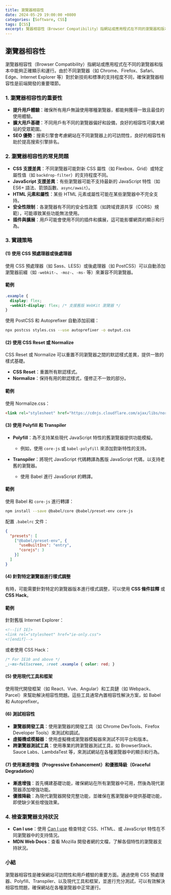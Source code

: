 ```yaml
---
title: 瀏覽器相容性
date: 2024-05-29 19:00:00 +0800
categories: [Software, CSS]
tags: [CSS] 
excerpt: 覽器相容性（Browser Compatibility）指網站或應用程式在不同的瀏覽器和版本中能夠正確顯示和運行
---
```


## 瀏覽器相容性

瀏覽器相容性（Browser Compatibility）指網站或應用程式在不同的瀏覽器和版本中能夠正確顯示和運行。由於不同瀏覽器（如 Chrome、Firefox、Safari、Edge、Internet Explorer 等）對於新技術和標準的支持程度不同，確保瀏覽器相容性是前端開發的重要環節。

### 1. 瀏覽器相容性的重要性

- **提升用戶體驗**：確保所有用戶無論使用哪種瀏覽器，都能夠獲得一致且最佳的使用體驗。
- **擴大用戶基礎**：不同用戶有不同的瀏覽器偏好和設備，良好的相容性可擴大網站的受眾範圍。
- **SEO 優勢**：搜索引擎會考慮網站在不同瀏覽器上的可訪問性，良好的相容性有助於提高搜索引擎排名。

### 2. 瀏覽器相容性的常見問題

- **CSS 支援差異**：不同瀏覽器可能對新 CSS 屬性（如 Flexbox、Grid）或特定屬性值（如 `backdrop-filter`）的支持程度不同。
- **JavaScript 支援差異**：有些瀏覽器可能不支持最新的 JavaScript 特性（如 ES6+ 語法、箭頭函數、`async/await`）。
- **HTML 元素和屬性**：某些 HTML 元素或屬性可能在某些瀏覽器中不完全支持。
- **安全性限制**：各瀏覽器有不同的安全性政策（如跨域資源共享（CORS）規範），可能導致某些功能無法使用。
- **插件與擴展**：用戶可能會使用不同的插件和擴展，這可能影響網頁的顯示和行為。

### 3. 實踐策略

#### (1) 使用 CSS 預處理器或後處理器

使用 CSS 預處理器（如 Sass、LESS）或後處理器（如 PostCSS）可以自動添加瀏覽器前綴（如 `-webkit-`、`-moz-`、`-ms-` 等）來兼容不同瀏覽器。

#### 範例

```css
.example {
  display: flex;
  -webkit-display: flex; /* 支援舊版 WebKit 瀏覽器 */
}
```

使用 PostCSS 和 Autoprefixer 自動添加前綴：

```bash
npx postcss styles.css --use autoprefixer -o output.css
```

#### (2) 使用 CSS Reset 或 Normalize

CSS Reset 或 Normalize 可以重置不同瀏覽器之間的默認樣式差異，提供一致的樣式基礎。

- **CSS Reset**：重置所有默認樣式。
- **Normalize**：保持有用的默認樣式，僅修正不一致的部分。

#### 範例

使用 Normalize.css：

```html
<link rel="stylesheet" href="https://cdnjs.cloudflare.com/ajax/libs/normalize/8.0.1/normalize.min.css">
```

#### (3) 使用 Polyfill 和 Transpiler

- **Polyfill**：為不支持某些現代 JavaScript 特性的舊瀏覽器提供功能模擬。
  - 例如，使用 `core-js` 或 `babel-polyfill` 來添加對新特性的支持。
  
- **Transpiler**：將現代 JavaScript 代碼轉譯為舊版 JavaScript 代碼，以支持老舊的瀏覽器。
  - 使用 Babel 進行 JavaScript 的轉譯。

#### 範例

使用 Babel 和 `core-js` 進行轉譯：

```bash
npm install --save @babel/core @babel/preset-env core-js
```

配置 `.babelrc` 文件：

```json
{
  "presets": [
    ["@babel/preset-env", {
      "useBuiltIns": "entry",
      "corejs": 3
    }]
  ]
}
```

#### (4) 針對特定瀏覽器進行樣式調整

有時，可能需要針對特定的瀏覽器版本進行樣式調整，可以使用 **CSS 條件註釋** 或 **CSS Hack**。

#### 範例

針對舊版 Internet Explorer：

```html
<!--[if IE]>
<link rel="stylesheet" href="ie-only.css">
<![endif]-->
```

或者使用 CSS Hack：

```css
/* For IE10 and above */
_:-ms-fullscreen, :root .example { color: red; }
```

#### (5) 使用現代工具和框架

使用現代開發框架（如 React、Vue、Angular）和工具鏈（如 Webpack、Parcel）來幫助解決相容性問題。這些工具通常內置相容性解決方案，如 Babel 和 Autoprefixer。

#### (6) 測試相容性

- **瀏覽器開發工具**：使用瀏覽器的開發工具（如 Chrome DevTools、Firefox Developer Tools）來測試和調試。
- **虛擬機或模擬器**：使用虛擬機或瀏覽器模擬器來測試不同平台和版本。
- **跨瀏覽器測試工具**：使用專業的跨瀏覽器測試工具，如 BrowserStack、Sauce Labs、LambdaTest 等，來測試網站在各種瀏覽器中的顯示和行為。

#### (7) 使用漸進增強（Progressive Enhancement）和優雅降級（Graceful Degradation）

- **漸進增強**：首先構建基礎功能，確保網站在所有瀏覽器中可用，然後為現代瀏覽器添加增強功能。
- **優雅降級**：為現代瀏覽器開發完整功能，並確保在舊瀏覽器中提供基礎功能，即使缺少某些增強效果。

### 4. 檢查瀏覽器支持狀況

- **Can I use**：使用 [Can I use](https://caniuse.com/) 檢查特定 CSS、HTML、或 JavaScript 特性在不同瀏覽器中的支持情況。
- **MDN Web Docs**：查看 Mozilla 開發者網的文檔，了解各個特性的瀏覽器支持狀況。

### 小結

瀏覽器相容性是確保網站可訪問性和用戶體驗的重要方面。通過使用 CSS 預處理器、Polyfill、Transpiler、以及現代工具和框架，並進行充分測試，可以有效解決相容性問題，確保網站在各種瀏覽器中正常運行。
